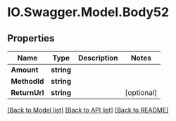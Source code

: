 # IO.Swagger.Model.Body52
## Properties

Name | Type | Description | Notes
------------ | ------------- | ------------- | -------------
**Amount** | **string** |  | 
**MethodId** | **string** |  | 
**ReturnUrl** | **string** |  | [optional] 

[[Back to Model list]](../README.md#documentation-for-models) [[Back to API list]](../README.md#documentation-for-api-endpoints) [[Back to README]](../README.md)

